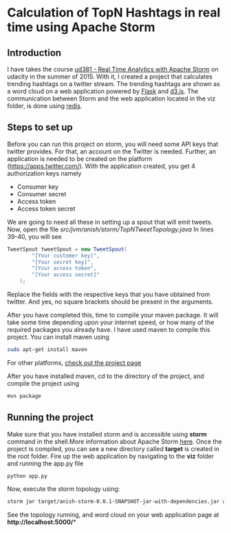 # Calculation of TopN Hashtags in real time using Apache Storm
## Introduction
I have takes the course [ud381 - Real Time Analytics with Apache Storm](https://www.udacity.com/course/real-time-analytics-with-apache-storm--ud381)  on udacity in the summer of 2015. With it, I created a project that calculates trending hashtags on a twitter stream. The trending hashtags are shown as a word cloud on a web application powered by [Flask](http://flask.pocoo.org) and [d3.js](http://d3js.org/). The communication between Storm and the web application located in the viz folder, is done using [redis](http://redis.io).

## Steps to set up
Before you can run this project on storm, you will need some API keys that twitter provides. For that, an
account on the Twitter is needed. Further, an application is needed to be created on the platform
(https://apps.twitter.com/). With the application created, you get 4 authorization keys namely
* Consumer key
* Consumer secret
* Access token
* Access token secret

We are going to need all these in setting up a spout that will emit tweets. Now, open the file 
*src/jvm/anish/storm/TopNTweetTopology.java* In lines 39-40, you will see
```java
TweetSpout tweetSpout = new TweetSpout(
        "[Your customer key]",
        "[Your secret key]",
        "[Your access token",
        "[Your access secret]"
    );
```
Replace the fields with the respective keys that you have obtained from twitter. And yes, no square brackets should
be present in the arguments.

After you have completed this, time to compile your maven package. It will take some time depending upon your internet speed, or how many of the required packages you already have. I have used maven to compile this project. You can install maven using
```sh
sudo apt-get install maven 
```
For other platforms, [check out the project page](https://maven.apache.org/run-maven/index.html)

After you have installed maven, cd to the directory of the project, and compile the project using

```sh
mvn package
```

## Running the project
Make sure that you have installed storm and is accessible using **storm** command in the shell.More information about Apache Storm [here](http://storm.apache.org). Once the project is compiled, you can see a new directory called **target** is created in the root folder.
Fire up the web application by navigating to the **viz** folder and running the app.py file
```
python app.py
```

Now, execute the storm topology using:
```sh
storm jar target/anish-storm-0.0.1-SNAPSHOT-jar-with-dependencies.jar anish.storm.TopNTweetTopology
```
See the topology running, and word cloud on your web application page at
**http://localhost:5000/***
